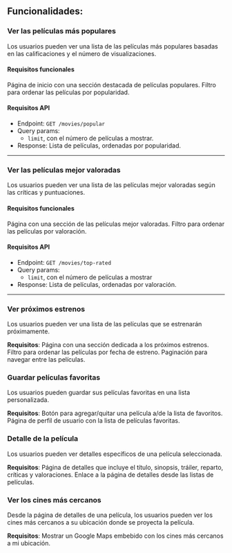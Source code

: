 ## Funcionalidades:

### Ver las películas más populares

Los usuarios pueden ver una lista de las películas más populares basadas en las calificaciones y el número de visualizaciones.

#### Requisitos funcionales

Página de inicio con una sección destacada de películas populares. 
Filtro para ordenar las películas por popularidad.

#### Requisitos API

- Endpoint: `GET /movies/popular`
- Query params: 
  - `limit`, con el número de películas a mostrar.
- Response: Lista de películas, ordenadas por popularidad.

___

### Ver las películas mejor valoradas

Los usuarios pueden ver una lista de las películas mejor valoradas según las críticas y puntuaciones.

#### Requisitos funcionales

Página con una sección de las películas mejor valoradas. 
Filtro para ordenar las películas por valoración.

#### Requisitos API

- Endpoint: `GET /movies/top-rated`
- Query params: 
  - `limit`, con el número de películas a mostrar
- Response: Lista de películas, ordenadas por valoración.

___

### Ver próximos estrenos

Los usuarios pueden ver una lista de las películas que se estrenarán próximamente.

**Requisitos**: Página con una sección dedicada a los próximos estrenos. Filtro para ordenar las películas por fecha de estreno. Paginación para navegar entre las películas.

### Guardar películas favoritas

Los usuarios pueden guardar sus películas favoritas en una lista personalizada.

**Requisitos**: Botón para agregar/quitar una película a/de la lista de favoritos. Página de perfil de usuario con la lista de películas favoritas.

### Detalle de la película

Los usuarios pueden ver detalles específicos de una película seleccionada.

**Requisitos**: Página de detalles que incluye el título, sinopsis, tráiler, reparto, críticas y valoraciones. Enlace a la página de detalles desde las listas de películas.

### Ver los cines más cercanos

Desde la página de detalles de una película, los usuarios pueden ver los cines más cercanos a su ubicación donde se proyecta la película.

**Requisitos**: Mostrar un Google Maps embebido con los cines más cercanos a mi ubicación.
